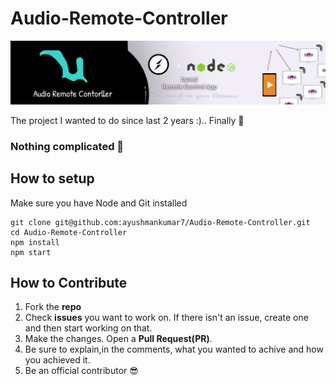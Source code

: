 # Audio-Remote-Controller
<img src="https://github.com/ayushmankumar7/Audio-Remote-Controller/blob/master/doc/Frame%204.png?raw=true"/> 

The project I wanted to do since last 2 years :).. Finally 🙂

### Nothing complicated 🙂

## How to setup 

Make sure you have Node and Git installed

```
git clone git@github.com:ayushmankumar7/Audio-Remote-Controller.git
cd Audio-Remote-Controller
npm install
npm start
```
## How to Contribute

1. Fork the **repo**
3. Check **issues** you want to work on. If there isn't an issue, create one and then start working on that. 
4. Make the changes. Open a **Pull Request(PR)**.
5. Be sure to explain,in the comments, what you wanted to achive and how you achieved it. 
6. Be an official contributor 😎
